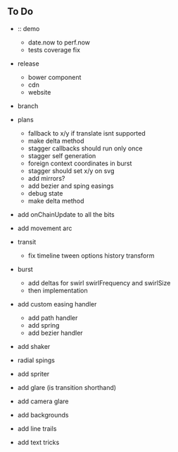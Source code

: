 ## To Do

- :: demo
  - date.now to perf.now
  - tests coverage fix

- release
  - bower component
  - cdn
  - website
- branch
- plans
  - fallback to x/y if translate isnt supported
  - make delta method
  - stagger callbacks should run only once
  - stagger self generation
  - foreign context coordinates in burst
  - stagger should set x/y on svg
  - add mirrors?
  - add bezier and sping easings
  - debug state
  - make delta method
- add onChainUpdate to all the bits
- add movement arc
- transit
  - fix timeline tween options history transform
- burst
  - add deltas for swirl swirlFrequency and swirlSize
  - then implementation
- add custom easing handler
  - add path handler
  - add spring
  - add bezier handler
- add shaker
- radial spings
- add spriter
- add glare (is transition shorthand)
- add camera glare
- add backgrounds
- add line trails
- add text tricks


